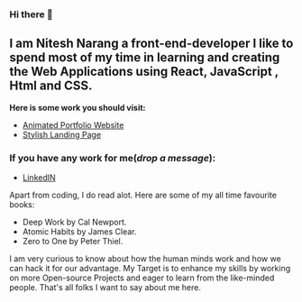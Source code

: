 ### Hi there 👋
## I am Nitesh Narang a front-end-developer I like to spend most of my time in learning and creating the Web Applications using React, JavaScript , Html and CSS.

**Here is some work you should visit:**
* [Animated Portfolio Website](https://nitproject4.netlify.app/)
* [Stylish Landing Page](https://nitproject3.netlify.app/)

### If you have any work for me(_drop a message_):
* [LinkedIN](https://www.linkedin.com/in/nitesh-narang-72511295/)

Apart from coding, I do read alot. Here are some of my all time favourite books:
* Deep Work by Cal Newport.
* Atomic Habits by James Clear.
* Zero to One by Peter Thiel.

I am very curious to know about how the human minds work and how we can hack it for our advantage.
My Target is to enhance my skills by working on more Open-source Projects and eager to learn from the like-minded people. That's all folks I want to say about me here.
<!--
**theniteshnarang/theniteshnarang** is a ✨ _special_ ✨ repository because its `README.md` (this file) appears on your GitHub profile.

Here are some ideas to get you started:

- 🔭 I’m currently working on JavaScript
- 🌱 I’m currently learning React
- 👯 I’m looking to collaborate on Front-End-Projects
- 🤔 I’m looking for help with P
- 💬 Ask me about ...
- 📫 How to reach me: ...
- 😄 Pronouns: ...
- ⚡ Fun fact: ...

--!>
